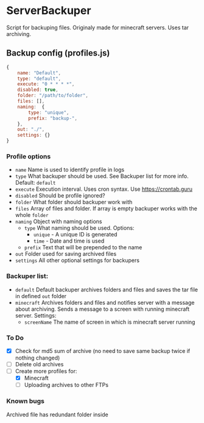 # ServerBackuper

Script for backuping files. Originaly made for minecraft servers. Uses tar archiving.

## Backup config (profiles.js)
```js
{
    name: "Default",
    type: "default",
    execute: "0 * * * *",
    disabled: true,
    folder: "/path/to/folder", 
    files: [],
    naming:  {
        type: "unique",
        prefix: "backup-",
    },
    out: "./",
    settings: {}
}
```
### Profile options

- `name` Name is used to identify profile in logs
- `type` What backuper should be used. See Backuper list for more info. Default: `default`
- `execute` Execution interval. Uses cron syntax. Use https://crontab.guru
- `disabled` Should be profile ignored?
- `folder` What folder should backuper work with
- `files` Array of files and folder. If array is empty backuper works with the whole `folder`
- `naming` Object with naming options
    - `type` What naming should be used. Options: 
        - `unique` - A unique ID is generated
        - `time` - Date and time is used
    - `prefix` Text that will be prepended to the name
- `out` Folder used for saving archived files
- `settings` All other optional settings for backupers

### Backuper list:
- `default` Default backuper archives folders and files and saves the tar file in defined `out` folder
- `minecraft` Archives folders and files and notifies server with a message about archiving. Sends a message to a screen with running minecraft server. Settings:
    - `screenName` The name of screen in which is minecraft server running

### To Do
- [x] Check for md5 sum of archive (no need to save same backup twice if nothing changed)
- [ ] Delete old archives
- [ ] Create more profiles for:
    - [x] Minecraft
    - [ ] Uploading archives to other FTPs

### Known bugs
Archived file has redundant folder inside